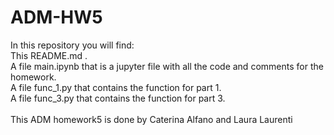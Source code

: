 # ADM-HW5
In this repository you will find: <br>
This README.md . <br>
A file main.ipynb that is a jupyter file with all the code and comments for the homework. <br>
A file func_1.py that contains the function for part 1. <br>
A file func_3.py that contains the function for part 3. <br>
<br>
This ADM homework5 is done by Caterina Alfano and Laura Laurenti
